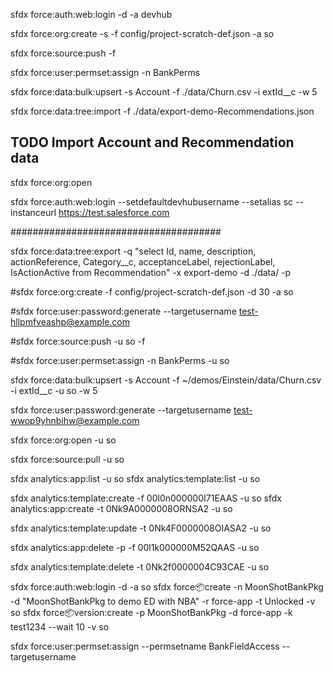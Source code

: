sfdx force:auth:web:login -d -a devhub

sfdx force:org:create -s -f config/project-scratch-def.json -a so

sfdx force:source:push -f

sfdx force:user:permset:assign -n BankPerms

sfdx force:data:bulk:upsert -s Account -f ./data/Churn.csv -i extId\_\_c -w 5

sfdx force:data:tree:import -f ./data/export-demo-Recommendations.json

## TODO Import Account and Recommendation data

sfdx force:org:open

sfdx force:auth:web:login --setdefaultdevhubusername --setalias sc --instanceurl https://test.salesforce.com

######################################

sfdx force:data:tree:export -q "select Id, name, description, actionReference, Category\_\_c, acceptanceLabel, rejectionLabel, IsActionActive from Recommendation" -x export-demo -d ./data/ -p

#sfdx force:org:create -f config/project-scratch-def.json -d 30 -a so

#sfdx force:user:password:generate --targetusername test-hllpmfveashp@example.com

#sfdx force:source:push -u so -f

#sfdx force:user:permset:assign -n BankPerms -u so

sfdx force:data:bulk:upsert -s Account -f ~/demos/Einstein/data/Churn.csv -i extId\_\_c -u so -w 5

sfdx force:user:password:generate --targetusername test-wwop9yhnbihw@example.com

sfdx force:org:open -u so

sfdx force:source:pull -u so

sfdx analytics:app:list -u so
sfdx analytics:template:list -u so

sfdx analytics:template:create -f 00l0n000000I71EAAS -u so
sfdx analytics:app:create -t 0Nk9A0000008ORNSA2 -u so

sfdx analytics:template:update -t 0Nk4F0000008OIASA2 -u so

sfdx analytics:app:delete -p -f 00l1k000000M52QAAS -u so

sfdx analytics:template:delete -t 0Nk2f0000004C93CAE -u so

sfdx force:auth:web:login -d -a so
sfdx force:package:create -n MoonShotBankPkg -d "MoonShotBankPkg to demo ED with NBA" -r force-app -t Unlocked -v so
sfdx force:package:version:create -p MoonShotBankPkg -d force-app -k test1234 --wait 10 -v so

sfdx force:user:permset:assign --permsetname BankFieldAccess --targetusername <admin-user>

